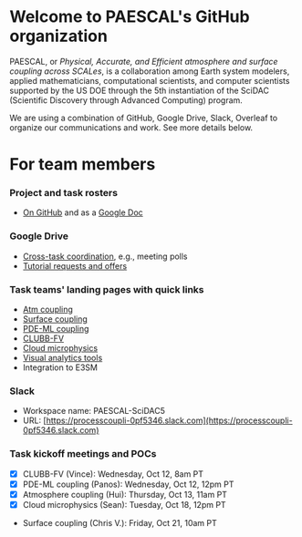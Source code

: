 # Welcome to PAESCAL's GitHub organization

PAESCAL, or _Physical, Accurate, and Efficient atmosphere and surface coupling across SCALes_, is a collaboration among Earth system modelers, applied mathematicians, computational scientists, and computer scientists supported by the US DOE through the 5th instantiation of the SciDAC (Scientific Discovery through Advanced Computing) program.

We are using a combination of GitHub, Google Drive, Slack, Overleaf to organize our communications and work. See more details below. 


# For team members

### Project and task rosters

- [On GitHub](https://github.com/PAESCAL-SciDAC5/project-notes/blob/main/project-and-task-rosters.md) 
and as a [Google Doc](https://docs.google.com/document/d/1GWyVbbYer3HVUS7K2mA0XJDt8xwuMbV9_D2tOBbXlwI/edit)

### Google Drive 

- [Cross-task coordination](https://docs.google.com/document/d/1TRKWYu0zkAS_tEv9AN77O9w3iYwI-wquer_etBSWr0U/edit), e.g., meeting polls
- [Tutorial requests and offers](https://docs.google.com/document/d/1M7DxNKx1D5AJv6BHngLke8TlX8xh2pc4w947Gw8RJm4/edit)

### Task teams' landing pages with quick links

- [Atm coupling](https://github.com/PAESCAL-SciDAC5/task-notes-atm-coupling/)
- [Surface coupling](https://github.com/PAESCAL-SciDAC5/task-notes-sfc-coupling)
- [PDE-ML coupling](https://github.com/PAESCAL-SciDAC5/task-notes-PDE-ML-coupling)
- [CLUBB-FV](https://github.com/PAESCAL-SciDAC5/task-notes-CLUBB-FV)
- [Cloud microphysics](https://github.com/PAESCAL-SciDAC5/task-notes-cloud-microphysics)
- [Visual analytics tools](https://github.com/PAESCAL-SciDAC5/task-notes-visualization)
- Integration to E3SM

### Slack

- Workspace name: PAESCAL-SciDAC5
- URL: [https://processcoupli-0pf5346.slack.com](https://processcoupli-0pf5346.slack.com)

### Task kickoff meetings and POCs

- [x] CLUBB-FV (Vince): Wednesday, Oct 12, 8am PT 
-	[x] PDE-ML coupling (Panos): Wednesday, Oct 12, 12pm PT
-	[x] Atmosphere coupling (Hui): Thursday, Oct 13, 11am PT
-	[x] Cloud microphysics (Sean): Tuesday, Oct 18, 12pm PT
-	Surface coupling (Chris V.): Friday, Oct 21, 10am PT



<!---

Types of repos in this organization:

- Atmospheric model and parameterization codes, including PAESCAL-owned codes as well as forks and mirrors of other's repos (e.g., E3SM, CLUBB).
- Task team's collaboration spaces for keeping meeting notes and sharing scripts, how-to documents, etc. These repos' names start with "task-notes-".
- Project management and outreach-related repos. E.g., [project-notes](https://github.com/PAESCAL-SciDAC5/project-notes) which keeps notes for the all-hands meetings; [public-website-dev](https://github.com/PAESCAL-SciDAC5/public-website-dev) and [PAESCAL-SciDAC5.github.io](https://github.com/PAESCAL-SciDAC5/PAESCAL-SciDAC5.github.io) which are used for developing and deploying the project's public website.

Large binary files (e.g., presentation PPT files and data files) should be stored somewhere else (further info to be included).

Manuscripts and documents that our team members are collectively editing are more likely stored on Overleaf or Google Doc.

--> 

<!--

**Here are some ideas to get you started:**

 what is your organization all about?

🧙 Remember, you can do mighty things with the power of [Markdown](https://docs.github.com/github/writing-on-github/getting-started-with-writing-and-formatting-on-github/basic-writing-and-formatting-syntax)
-->
